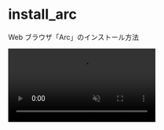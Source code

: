 # install_arc

Web ブラウザ「Arc」のインストール方法

<div>
  <video controls src="./video/opening_arc.mp4" muted="false">
    aaaa
  </video>
</div>
